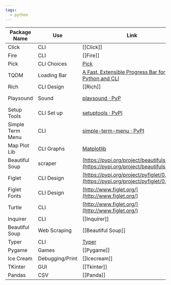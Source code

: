 ```yaml
---
tags:
  - python
---
```

| Package Name     | Use             | Link                                                                                 | Tags    |
| ---------------- | --------------- | ------------------------------------------------------------------------------------ | ------- |
| Click            | CLI             | [[Click]]                                                                            | #CLI    |
| Fire             | CLI             | [[Fire]]                                                                             | #CLI    |
| Pick             | CLI Choices     | [Pick](https://pypi.org/project/pick/)                                               | #CLI    |
| TQDM             | Loading Bar     | [A Fast, Extensible Progress Bar for Python and CLI](https://github.com/tqdm/tqdm)   | #CLI    |
| Rich             | CLI Design      | [[Rich]]                                                                             | #CLI    |
| Playsound        | Sound           | [playsound · PyP](https://pypi.org/project/playsound/)                               | no tags |
| Setup Tools      | CLI Set up      | [setuptools · PyPI](https://pypi.org/project/setuptools/)                            | #CLI    |
| Simple Term Menu | CLI             | [simple-term-menu · PyPI](https://pypi.org/project/simple-term-menu/)                | #CLI    |
| Map Plot Lib     | CLI Graphs      | [Matplotlib](https://matplotlib.org/)                                                | no tags |
| Beautiful Soup   | scraper         | [https://pypi.org/project/beautifulsoup4/](https://pypi.org/project/beautifulsoup4/) | no tags |
| Figlet           | CLI Design      | [https://pypi.org/project/pyfiglet/0.7/](https://pypi.org/project/pyfiglet/0.7/)     | #CLI    |
| Figlet Fonts     | CLI Design      | [http://www.figlet.org/](http://www.figlet.org/)                                     | #CLI    |
| Turtle           | CLI             | [http://www.figlet.org/](http://www.figlet.org/)                                     | no tags |
| Inquirer         | CLI             | [[Inquirer]]                                                                         | #CLI    |
| Beautiful Soup   | Web Scraping    | [[Beautiful Soup]]                                                                   |         |
| Typer            | CLI             | [Typer](https://typer.tiangolo.com/)                                                 | #CLI    |
| Pygame           | Games           | [[Pygame]]                                                                           |         |
| Ice Cream        | Debugging/Print | [[Icecream]]                                                                         |         |
| TKinter          | GUI             | [[Tkinter]]                                                                          |         |
| Pandas           | CSV                |    [[Panda]]                                                                                  |         |

